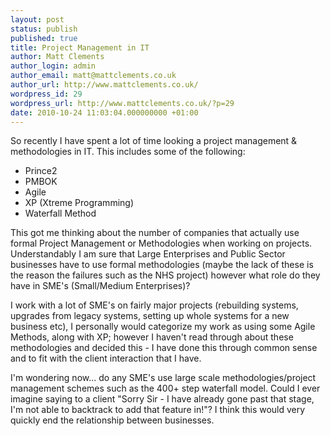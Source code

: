 ```yaml
---
layout: post
status: publish
published: true
title: Project Management in IT
author: Matt Clements
author_login: admin
author_email: matt@mattclements.co.uk
author_url: http://www.mattclements.co.uk/
wordpress_id: 29
wordpress_url: http://www.mattclements.co.uk/?p=29
date: 2010-10-24 11:03:04.000000000 +01:00
---
```

So recently I have spent a lot of time looking a project management &amp; methodologies in IT. This includes some of the following:
<ul>
	<li>Prince2</li>
	<li>PMBOK</li>
	<li>Agile</li>
	<li>XP (Xtreme Programming)</li>
	<li>Waterfall Method</li>
</ul>
This got me thinking about the number of companies that actually use formal Project Management or Methodologies when working on projects. Understandably I am sure that Large Enterprises and Public Sector businesses have to use formal methodologies (maybe the lack of these is the reason the failures such as the NHS project) however what role do they have in SME's (Small/Medium Enterprises)?

I work with a lot of SME's on fairly major projects (rebuilding systems, upgrades from legacy systems, setting up whole systems for a new business etc), I personally would categorize my work as using some Agile Methods, along with XP; however I haven't read through about these methodologies and decided this - I have done this through common sense and to fit with the client interaction that I have.

I'm wondering now... do any SME's use large scale methodologies/project management schemes such as the 400+ step waterfall model. Could I ever imagine saying to a client "Sorry Sir - I have already gone past that stage, I'm not able to backtrack to add that feature in!"? I think this would very quickly end the relationship between businesses.
